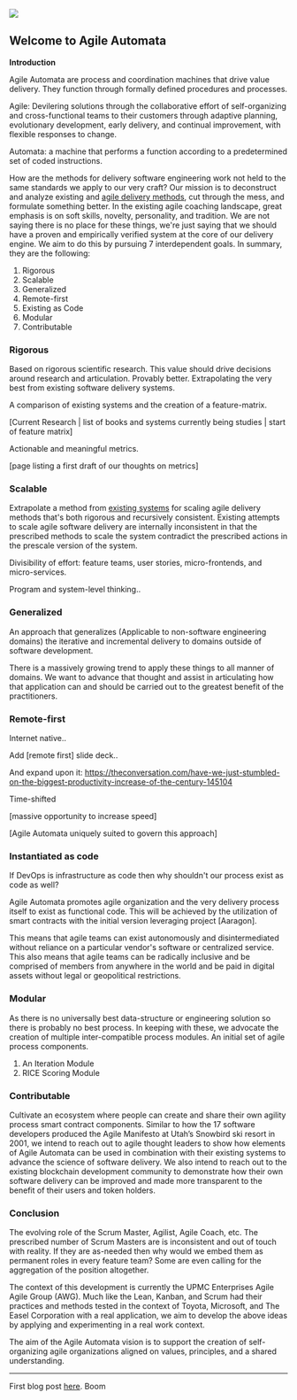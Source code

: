 ![](https://i.imgur.com/Xw7Ns35.gif)

## Welcome to Agile Automata

**Introduction**

Agile Automata are process and coordination machines that drive value delivery. They function through formally defined procedures and processes.

Agile: Devilering solutions through the collaborative effort of self-organizing and cross-functional teams to their customers through adaptive planning, evolutionary development, early delivery, and continual improvement, with flexible responses to change.

Automata: a machine that performs a function according to a predetermined set of coded instructions.

How are the methods for delivery software engineering work not held to the same standards we apply to our very craft? Our mission is to deconstruct and analyze existing and [agile delivery methods](https://miro.medium.com/max/2400/1*jfJgrW5L6jpiKivCbr8fQA.jpeg), cut through the mess, and formulate something better. In the existing agile coaching landscape, great emphasis is on soft skills, novelty, personality, and tradition. We are not saying there is no place for these things, we're just saying that we should have a proven and empirically verified system at the core of our delivery engine. We aim to do this by pursuing 7 interdependent goals. In summary, they are the following:

1.  Rigorous
2.  Scalable
3.  Generalized
4.  Remote-first
5.  Existing as Code
6.  Modular
7.  Contributable

### Rigorous

Based on rigorous scientific research. This value should drive decisions around research and articulation. Provably better. Extrapolating the very best from existing software delivery systems. 

A comparison of existing systems and the creation of a feature-matrix. 

\[Current Research | list of books and systems currently being studies | start of feature matrix\]

Actionable and meaningful metrics. 

\[page listing a first draft of our thoughts on metrics\]

### Scalable

Extrapolate a method from [existing systems](https://i.imgur.com/QzcBwb6.png) for scaling agile delivery methods that's both rigorous and recursively consistent. Existing attempts to scale agile software delivery are internally inconsistent in that the prescribed methods to scale the system contradict the prescribed actions in the prescale version of the system. 

Divisibility of effort: feature teams, user stories, micro-frontends, and micro-services. 

Program and system-level thinking..

### Generalized

An approach that generalizes (Applicable to non-software engineering domains) the iterative and incremental delivery to domains outside of software development. 

There is a massively growing trend to apply these things to all manner of domains. We want to advance that thought and assist in articulating how that application can and should be carried out to the greatest benefit of the practitioners. 

### Remote-first

Internet native..

Add \[remote first\] slide deck..

And expand upon it: https://theconversation.com/have-we-just-stumbled-on-the-biggest-productivity-increase-of-the-century-145104

Time-shifted 

\[massive opportunity to increase speed\]

\[Agile Automata uniquely suited to govern this approach\]

### Instantiated as code

If DevOps is infrastructure as code then why shouldn't our process exist as code as well?

Agile Automata promotes agile organization and the very delivery process itself to exist as functional code. This will be achieved by the utilization of smart contracts with the initial version leveraging project \[Aaragon\].

This means that agile teams can exist autonomously and disintermediated without reliance on a particular vendor's software or centralized service. This also means that agile teams can be radically inclusive and be comprised of members from anywhere in the world and be paid in digital assets without legal or geopolitical restrictions.

### Modular

As there is no universally best data-structure or engineering solution so there is probably no best process. In keeping with these, we advocate the creation of multiple inter-compatible process modules. An initial set of agile process components. 

1.  An Iteration Module
2.  RICE Scoring Module

### Contributable

Cultivate an ecosystem where people can create and share their own agility process smart contract components. Similar to how the 17 software developers produced the Agile Manifesto at Utah’s Snowbird ski resort in 2001, we intend to reach out to agile thought leaders to show how elements of Agile Automata can be used in combination with their existing systems to advance the science of software delivery. We also intend to reach out to the existing blockchain development community to demonstrate how their own software delivery can be improved and made more transparent to the benefit of their users and token holders. 

### Conclusion

The evolving role of the Scrum Master, Agilist, Agile Coach, etc. The prescribed number of Scrum Masters are is inconsistent and out of touch with reality. If they are as-needed then why would we embed them as permanent roles in every feature team? Some are even calling for the aggregation of the position altogether. 

The context of this development is currently the UPMC Enterprises Agile Agile Group (AWG). Much like the Lean, Kanban, and Scrum had their practices and methods tested in the context of Toyota, Microsoft, and The Easel Corporation with a real application, we aim to develop the above ideas by applying and experimenting in a real work context. 

The aim of the Agile Automata vision is to support the creation of self-organizing agile organizations aligned on values, principles, and a shared understanding. 

---

First blog post [here](test.md). Boom
